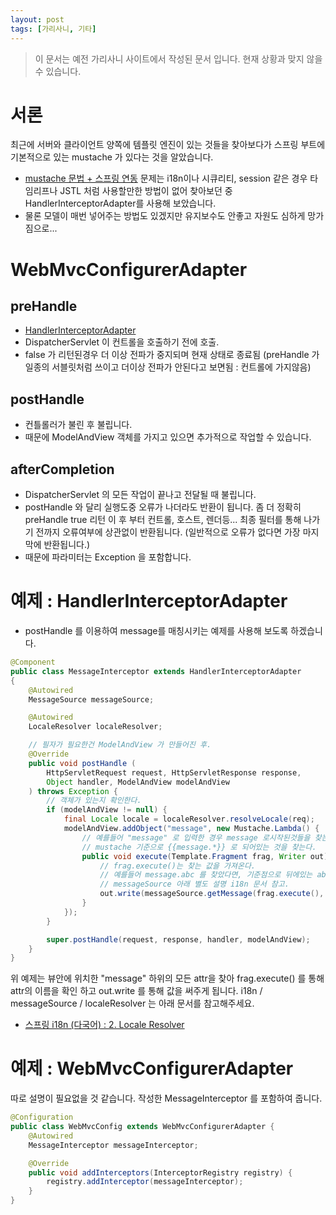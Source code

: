 ```yaml
---
layout: post
tags: [가리사니, 기타]
---
```


> 이 문서는 예전 가리사니 사이트에서 작성된 문서 입니다.
현재 상황과 맞지 않을 수 있습니다.


# 서론
최근에 서버와 클라이언트 양쪽에 템플릿 엔진이 있는 것들을 찾아보다가 스프링 부트에 기본적으로 있는 mustache 가 있다는 것을 알았습니다.
- [mustache 문법 + 스프링 연동](/lab?topicId=288)
문제는 i18n이나 시큐리티, session 같은 경우 타임리프나 JSTL 처럼 사용할만한 방법이 없어 찾아보던 중 HandlerInterceptorAdapter를 사용해 보았습니다.
- 물론 모델이 매번 넣어주는 방법도 있겠지만 유지보수도 안좋고 자원도 심하게 망가짐으로...


# WebMvcConfigurerAdapter
## preHandle
- [HandlerInterceptorAdapter](https://docs.spring.io/spring/docs/current/javadoc-api/org/springframework/web/servlet/handler/HandlerInterceptorAdapter.html)
- DispatcherServlet 이 컨트롤을 호출하기 전에 호출.
- false 가 리턴된경우 더 이상 전파가 중지되며 현재 상태로 종료됨
(preHandle 가 일종의 서블릿처럼 쓰이고 더이상 전파가 안된다고 보면됨 : 컨트롤에 가지않음)
## postHandle
- 컨틀롤러가 불린 후 불립니다.
- 때문에 ModelAndView 객체를 가지고 있으면 추가적으로 작업할 수 있습니다.
## afterCompletion
- DispatcherServlet 의 모든 작업이 끝나고 전달될 때 불립니다.
- postHandle 와 달리 실행도중 오류가 나더라도 반환이 됩니다.
좀 더 정확히 preHandle true 리턴 이 후 부터 컨트롤, 호스트, 렌더등... 최종 필터를 통해 나가기 전까지 오류여부에 상관없이 반환됩니다.
(일반적으로 오류가 없다면 가장 마지막에 반환됩니다.)
- 때문에 파라미터는 Exception 을 포함합니다.


# 예제 : HandlerInterceptorAdapter
- postHandle 를 이용하여 message를 매칭시키는 예제를 사용해 보도록 하겠습니다.
``` java
@Component
public class MessageInterceptor extends HandlerInterceptorAdapter
{
	@Autowired
	MessageSource messageSource;

	@Autowired
	LocaleResolver localeResolver;

	// 필자가 필요한건 ModelAndView 가 만들어진 후.
	@Override
	public void postHandle (
		HttpServletRequest request, HttpServletResponse response,
		Object handler, ModelAndView modelAndView
	) throws Exception {
		// 객체가 있는지 확인한다.
		if (modelAndView != null) {
			final Locale locale = localeResolver.resolveLocale(req);
			modelAndView.addObject("message", new Mustache.Lambda() {
				// 예를들어 "message" 로 입력한 경우 message 로시작된것들을 찾는다.
				// mustache 기준으로 {{message.*}} 로 되어있는 것을 찾는다.
				public void execute(Template.Fragment frag, Writer out) throws IOException {
					// frag.execute()는 찾는 값을 가져온다.
					// 예를들어 message.abc 를 찾았다면, 기준점으로 뒤에있는 abc 를 반환한다.
					// messageSource 아래 별도 설명 i18n 문서 참고.
					out.write(messageSource.getMessage(frag.execute(), null, locale));
				}
			});
		}

		super.postHandle(request, response, handler, modelAndView);
	}
}
```
위 예제는 뷰안에 위치한 "message" 하위의 모든 attr을 찾아 frag.execute() 를 통해 attr의 이름을 확인 하고 out.write 를 통해 값을 써주게 됩니다.
i18n / messageSource / localeResolver 는 아래 문서를 참고해주세요.
- [스프링 i18n (다국어) : 2. Locale Resolver](/lab?topicId=290)


# 예제 : WebMvcConfigurerAdapter
따로 설명이 필요없을 것 같습니다.
작성한 MessageInterceptor 를 포함하여 줍니다.
``` java
@Configuration
public class WebMvcConfig extends WebMvcConfigurerAdapter {
	@Autowired
	MessageInterceptor messageInterceptor;

	@Override
	public void addInterceptors(InterceptorRegistry registry) {
		registry.addInterceptor(messageInterceptor);
	}
}
```